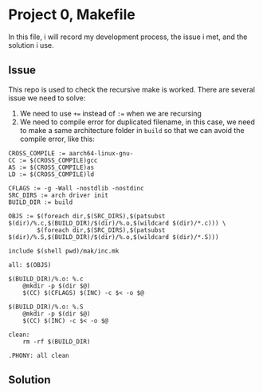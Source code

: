 # Project 0, Makefile
In this file, i will record my development process, the issue i met, and the solution i use.

## Issue
This repo is used to check the recursive make is worked. There are several issue we need to solve:
1. We need to use `+=` instead of `:=` when we are recursing
2. We need to compile error for duplicated filename, in this case, we need to make a same architecture folder in `build` so that we can avoid the compile error, like this:
```Makefile=
CROSS_COMPILE := aarch64-linux-gnu-
CC := $(CROSS_COMPILE)gcc
AS := $(CROSS_COMPILE)as
LD := $(CROSS_COMPILE)ld

CFLAGS := -g -Wall -nostdlib -nostdinc
SRC_DIRS := arch driver init
BUILD_DIR := build

OBJS := $(foreach dir,$(SRC_DIRS),$(patsubst $(dir)/%.c,$(BUILD_DIR)/$(dir)/%.o,$(wildcard $(dir)/*.c))) \
        $(foreach dir,$(SRC_DIRS),$(patsubst $(dir)/%.S,$(BUILD_DIR)/$(dir)/%.o,$(wildcard $(dir)/*.S)))

include $(shell pwd)/mak/inc.mk

all: $(OBJS)

$(BUILD_DIR)/%.o: %.c
	@mkdir -p $(dir $@)
	$(CC) $(CFLAGS) $(INC) -c $< -o $@

$(BUILD_DIR)/%.o: %.S
	@mkdir -p $(dir $@)
	$(CC) $(INC) -c $< -o $@

clean:
	rm -rf $(BUILD_DIR)

.PHONY: all clean
```
## Solution